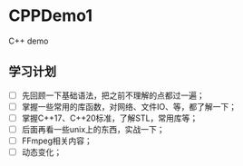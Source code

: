 # CPPDemo1

C++ demo

## 学习计划

- [ ] 先回顾一下基础语法，把之前不理解的点都过一遍；
- [ ] 掌握一些常用的库函数，对网络、文件IO、等，都了解一下；
- [ ] 掌握C++17、C++20标准，了解STL，常用库等；
- [ ] 后面再看一些unix上的东西，实战一下；
- [ ] FFmpeg相关内容；
- [ ] 动态变化；
